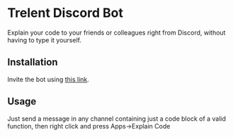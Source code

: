 # Trelent Discord Bot
Explain your code to your friends or colleagues right from Discord, without having to type it yourself.

## Installation
Invite the bot using [this link](https://discord.trelent.net/invite).

## Usage
Just send a message in any channel containing just a code block of a valid function, then right click and press Apps->Explain Code